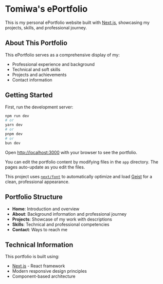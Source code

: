 # Tomiwa's ePortfolio

This is my personal ePortfolio website built with [Next.js](https://nextjs.org), showcasing my projects, skills, and professional journey.

## About This Portfolio

This ePortfolio serves as a comprehensive display of my:

- Professional experience and background
- Technical and soft skills
- Projects and achievements
- Contact information

## Getting Started

First, run the development server:

```bash
npm run dev
# or
yarn dev
# or
pnpm dev
# or
bun dev
```

Open [http://localhost:3000](http://localhost:3000) with your browser to see the portfolio.

You can edit the portfolio content by modifying files in the `app` directory. The pages auto-update as you edit the files.

This project uses [`next/font`](https://nextjs.org/docs/app/building-your-application/optimizing/fonts) to automatically optimize and load [Geist](https://vercel.com/font) for a clean, professional appearance.

## Portfolio Structure

- **Home**: Introduction and overview
- **About**: Background information and professional journey
- **Projects**: Showcase of my work with descriptions
- **Skills**: Technical and professional competencies
- **Contact**: Ways to reach me

## Technical Information

This portfolio is built using:

- [Next.js](https://nextjs.org/docs) - React framework
- Modern responsive design principles
- Component-based architecture
